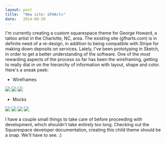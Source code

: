 ```yaml
---
layout: post
title:  "New site: GFHArts"
date:   2014-08-20 
---
```


 
I'm currently creating a custom squarespace theme for George Howard, a tattoo artist in the Charlotte, NC, area. The existing site (gfharts.com) is in definite need of a re-design, in addition to being compatible with Stripe for making down deposits on services. Lately, I've been prototyping in Sketch, in order to get a better understanding of the software. One of the most rewarding aspects of the process so far has been the wireframing, getting to really dial in on the hierarchy of information with layout, shape and color. Here's a sneak peek:

* Wireframes
<img src="{{ site.baseurl }}/assets/img/wireframe-1.png">
<img src="{{ site.baseurl }}/assets/img/wireframe-2.png">
<img src="{{ site.baseurl }}/assets/img/wireframe-4.png">

* Mocks 
<img src="{{ site.baseurl }}/assets/img/mock-1.png">
<img src="{{ site.baseurl }}/assets/img/mock-2.png">
<img src="{{ site.baseurl }}/assets/img/mock-3.png">
<img src="{{ site.baseurl }}/assets/img/mock-4.png">


I have a couple small things to take care of before proceeding with development, which shouldn't take entirely too long. Checking out the Squarespace developer documentation, creating this child theme should be a snap. We'll have to see. :)
